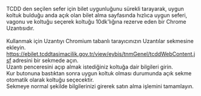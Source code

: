 TCDD den seçilen sefer için bilet uygunluğunu sürekli tarayarak, uygun koltuk bulduğu anda açık olan bilet alma sayfasında hızlıca uygun seferi, vagonu ve koltuğu seçerek koltuğu 10dk'lığına rezerve eden bir Chrome Uzantısıdır. <br><br>
Kullanmak için Uzantıyı Chromium tabanlı tarayıcınızın Uzantılar sekmesine ekleyin.<br>
https://ebilet.tcddtasimacilik.gov.tr/view/eybis/tnmGenel/tcddWebContent.jsf adresini bir sekmede açın.<br>
Uzantı penceresini açıp almak istediğiniz koltuğa dair bilgileri girin.<br>
Kur butonuna bastıktan sonra uygun koltuk olması durumunda açık sekme otomatik olarak koltuğu seçecektir.<br>
Sekmeye normal şekilde bilgilerinizi girerek satın alma işlemini tamamlayın.<br>
